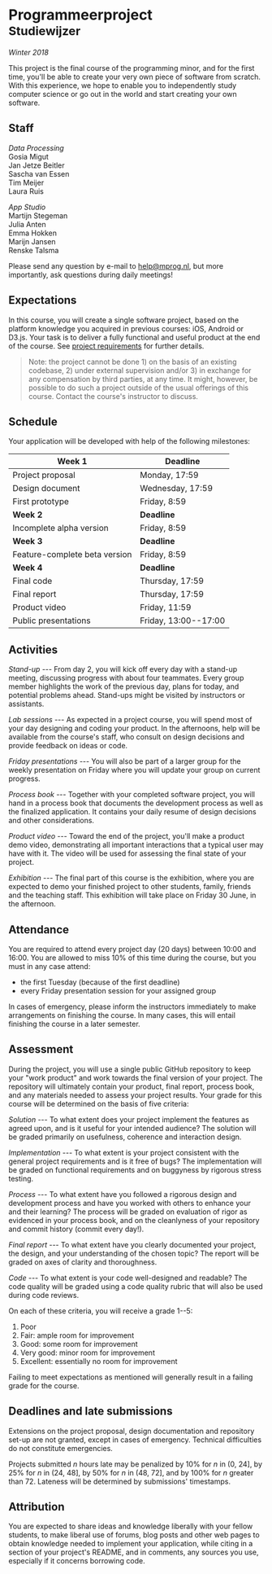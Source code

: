 # Programmeerproject<br><small>Studiewijzer</small>

*Winter 2018*

This project is the final course of the programming minor, and for the first time, you'll be able to create your very own piece of software from scratch. With this experience, we hope to enable you to independently study computer science or go out in the world and start creating your own software.

## Staff

*Data Processing*  
Gosia Migut  
Jan Jetze Beitler  
Sascha van Essen  
Tim Meijer  
Laura Ruis

*App Studio*  
Martijn Stegeman  
Julia Anten  
Emma Hokken  
Marijn Jansen  
Renske Talsma

Please send any question by e-mail to <help@mprog.nl>, but more importantly, ask questions during daily meetings!

## Expectations

In this course, you will create a single software project, based on the platform knowledge you acquired in previous courses: iOS, Android or D3.js. Your task is to deliver a fully functional and useful product at the end of the course. See [project requirements](/reference/requirements) for further details.

> Note: the project cannot be done 1) on the basis of an existing codebase, 2) under external supervision and/or 3) in exchange for any compensation by third parties, at any time. It might, however, be possible to do such a project outside of the usual offerings of this course. Contact the course's instructor to discuss.

## Schedule

Your application will be developed with help of the following milestones:

| Week 1                        | Deadline             |  
| ----------------------------- | -------------------- |  
| Project proposal              | Monday, 17:59        |  
| Design document               | Wednesday, 17:59     |  
| First prototype               | Friday, 8:59         |  
| **Week 2**                    | **Deadline**         |  
| Incomplete alpha version      | Friday, 8:59         |  
| **Week 3**                    | **Deadline**         |  
| Feature-complete beta version | Friday, 8:59         |  
| **Week 4**                    | **Deadline**         |  
| Final code                    | Thursday, 17:59      |  
| Final report                  | Thursday, 17:59      |  
| Product video                 | Friday,  11:59       |  
| Public presentations          | Friday, 13:00--17:00 |  

## Activities

*Stand-up* --- From day 2, you will kick off every day with a stand-up meeting, discussing progress with about four teammates. Every group member highlights the work of the previous day, plans for today, and potential problems ahead. Stand-ups might be visited by instructors or assistants.

*Lab sessions* --- As expected in a project course, you will spend most of your day designing and coding your product. In the afternoons, help will be available from the course's staff, who consult on design decisions and provide feedback on ideas or code.

*Friday presentations* --- You will also be part of a larger group for the weekly presentation on Friday where you will update your group on current progress.

*Process book* --- Together with your completed software project, you will hand in a process book that documents the development process as well as the finalized application. It contains your daily resume of design decisions and other considerations.

*Product video* --- Toward the end of the project, you'll make a product demo video, demonstrating all important interactions that a typical user may have with it. The video will be used for assessing the final state of your project.

*Exhibition* --- The final part of this course is the exhibition, where you are expected to demo your finished project to other students, family, friends and the teaching staff. This exhibition will take place on Friday 30 June, in the afternoon.

## Attendance

You are required to attend every project day (20 days) between 10:00 and 16:00. You are allowed to miss 10% of this time during the course, but you must in any case attend:

- the first Tuesday (because of the first deadline)
- every Friday presentation session for your assigned group

In cases of emergency, please inform the instructors immediately to make arrangements on finishing the course. In many cases, this will entail finishing the course in a later semester.

## Assessment

During the project, you will use a single public GitHub repository to keep your "work product" and work towards the final version of your project. The repository will ultimately contain your product, final report, process book, and any materials needed to assess your project results. Your grade for this course will be determined on the basis of five criteria:

*Solution* --- To what extent does your project implement the features as agreed upon, and is it useful for your intended audience? The solution will be graded primarily on usefulness, coherence and interaction design.

*Implementation* --- To what extent is your project consistent with the general project requirements and is it free of bugs? The implementation will be graded on functional requirements and on buggyness by rigorous stress testing.

*Process* --- To what extent have you followed a rigorous design and development process and have you worked with others to enhance your and their learning? The process will be graded on evaluation of rigor as evidenced in your process book, and on the cleanlyness of your repository and commit history (commit every day!).

*Final report* --- To what extent have you clearly documented your project, the design, and your understanding of the chosen topic? The report will be graded on axes of clarity and thoroughness.

*Code* --- To what extent is your code well-designed and readable? The code quality will be graded using a code quality rubric that will also be used during code reviews.

On each of these criteria, you will receive a grade 1--5:

1. Poor
2. Fair: ample room for improvement
3. Good: some room for improvement
4. Very good: minor room for improvement
5. Excellent: essentially no room for improvement

Failing to meet expectations as mentioned will generally result in a failing grade for the course.

## Deadlines and late submissions

Extensions on the project proposal, design documentation and repository set-up are not granted, except in cases of emergency. Technical difficulties do not constitute emergencies.

Projects submitted *n* hours late may be penalized by 10% for *n* in (0, 24], by 25% for *n* in (24, 48], by 50% for *n* in (48, 72], and by 100% for *n* greater than 72. Lateness will be determined by submissions' timestamps.

## Attribution

You are expected to share ideas and knowledge liberally with your fellow students, to make liberal use of forums, blog posts and other web pages to obtain knowledge needed to implement your application, while citing in a section of your project's README, and in comments, any sources you use, especially if it concerns borrowing code.
